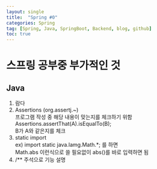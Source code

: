 ```yaml
---
layout: single
title:  "Spring #0"
categories: Spring
tag: [Spring, Java, SpringBoot, Backend, blog, github]
toc: true
---
```


# 스프링 공부중 부가적인 것

## Java
<ol>
	<li>람다</li>
	<li>Assertions (org.assertj.~)</li>
		프로그램 작성 중 해당 내용이 맞는지를 체크하기 위함<br>
		Assertions.assertThat(A).isEqualTo(B);<br>
		B가 A와 같은지를 체크<br>
	<li>static import</li>
	ex) import static java.lamg.Math.*; 를 하면<br>
	Math.abs 이런식으로 쓸 필요없이 abs()를 바로 입력하면 됨
	<li>/** 주석으로 기능 설명</li>
	
</ol>



